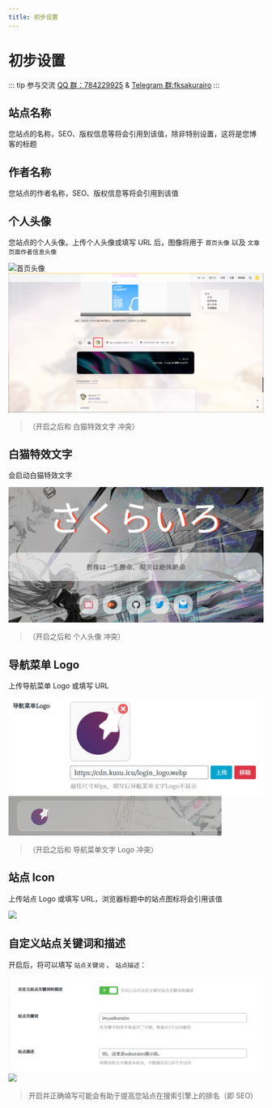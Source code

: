 ```yaml
---
title: 初步设置
---
```


# 初步设置 <Badge type="tip" text="v2.6.0" />

::: tip 参与交流
[QQ 群：784229925](https://jq.qq.com/?_wv=1027&k=U5UJjRik) & [Telegram 群:fksakurairo](https://t.me/fksakurairo)
:::

## 站点名称

您站点的名称，SEO、版权信息等将会引用到该值，除非特别设置，这将是您博客的标题

## 作者名称

您站点的作者名称，SEO、版权信息等将会引用到该值

## 个人头像

您站点的个人头像。上传个人头像或填写 URL 后，图像将用于 `首页头像` 以及 `文章页面作者信息头像`

![首页头像](/user-images.githubusercontent.com/28827378/233814333-746fcaef-a409-461a-8c78-056d2c1ad248.png)
![文章页面作者信息头像](/user-images.githubusercontent.com/28827378/233814339-1faaf7e0-2262-4742-9a33-d9baaa37dd30.png)

> （开启之后和 白猫特效文字 冲突）

## 白猫特效文字

会启动白猫特效文字

![](/user-images.githubusercontent.com/28827378/233882902-71d8b1f6-4fe7-4cbf-afc0-a0fb43c90cf8.png)

> （开启之后和 个人头像 冲突）

## 导航菜单 Logo

上传导航菜单 Logo 或填写 URL

![](/user-images.githubusercontent.com/28827378/233883079-42908019-bb81-454c-b325-f9c077203651.png)
![](/user-images.githubusercontent.com/28827378/233883024-3d748df7-4ddb-42bd-aaeb-64aedd911744.png)

> （开启之后和 导航菜单文字 Logo 冲突）

## 站点 Icon

上传站点 Logo 或填写 URL，浏览器标题中的站点图标将会引用该值

![](https://s.nmxc.ltd/sakurairo_wiki/help/sz5.png)

## 自定义站点关键词和描述

开启后，将可以填写 `站点关键词` 、 `站点描述`：

![](/user-images.githubusercontent.com/28827378/233814331-afd07dc5-63f6-416c-b342-4832d108d6fe.png)
![](https://s.nmxc.ltd/sakurairo_wiki/help/sz6.png)

> 开启并正确填写可能会有助于提高您站点在搜索引擎上的排名（即 SEO）
